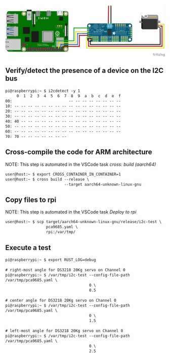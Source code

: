 ![Breadboard diagram](fritzing.png)



## Verify/detect the presence of a device on the I2C bus

```
pi@raspberrypi:~ $ i2cdetect -y 1
     0  1  2  3  4  5  6  7  8  9  a  b  c  d  e  f
00:                         -- -- -- -- -- -- -- -- 
10: -- -- -- -- -- -- -- -- -- -- -- -- -- -- -- -- 
20: -- -- -- -- -- -- -- -- -- -- -- -- -- -- -- -- 
30: -- -- -- -- -- -- -- -- -- -- -- -- -- -- -- -- 
40: 40 -- -- -- -- -- -- -- -- -- -- -- -- -- -- -- 
50: -- -- -- -- -- -- -- -- -- -- -- -- -- -- -- -- 
60: -- -- -- -- -- -- -- -- -- -- -- -- -- -- -- -- 
70: 70 -- -- -- -- -- -- --   
```

## Cross-compile the code for ARM architecture
NOTE: This step is automated in the VSCode task *cross: build (aarch64)*

```
user@host:~ $ export CROSS_CONTAINER_IN_CONTAINER=1
user@host:~ $ cross build --release \
                          --target aarch64-unknown-linux-gnu
```

## Copy files to rpi
NOTE: This step is automated in the VSCode task *Deploy to rpi*

```
user@host:~ $ scp target/aarch64-unknown-linux-gnu/release/i2c-test \
                  pca9685.yaml \
                  rpi:/var/tmp/
```

## Execute a test
```
pi@raspberrypi:~ $ export RUST_LOG=debug

# right-most angle for DS3218 20Kg servo on Channel 0
pi@raspberrypi:~ $ /var/tmp/i2c-test --config-file-path /var/tmp/pca9685.yaml \
                                     0 \
                                     0.5

# center angle for DS3218 20Kg servo on Channel 0
pi@raspberrypi:~ $ /var/tmp/i2c-test --config-file-path /var/tmp/pca9685.yaml \
                                     0 \
                                     1.5

# left-most angle for DS3218 20Kg servo on Channel 0
pi@raspberrypi:~ $ /var/tmp/i2c-test --config-file-path /var/tmp/pca9685.yaml \
                                     0 \
                                     2.5
```